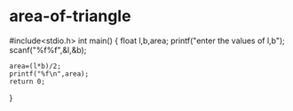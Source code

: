 # area-of-triangle
#include<stdio.h>
int main()
{
	float l,b,area;
	printf("enter the values of l,b");
	scanf("%f%f",&l,&b);
	
	area=(l*b)/2;
	printf("%f\n",area);
	return 0;
}

